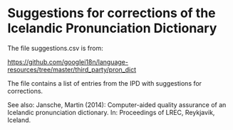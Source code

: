 # Suggestions for corrections of the Icelandic Pronunciation Dictionary

The file suggestions.csv is from:

https://github.com/googlei18n/language-resources/tree/master/third_party/pron_dict

The file contains a list of entries from the IPD with suggestions for corrections.

See also: Jansche, Martin (2014): Computer-aided quality assurance of an Icelandic pronunciation dictionary. In: Proceedings of LREC, Reykjavik, Iceland.